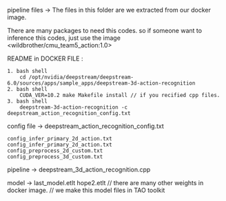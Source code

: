 pipeline files -> 
	The files in this folder are we extracted from our docker image. 
	
There are many packages to need this codes. so if someone want to inference this codes, just use the image <wildbrother/cmu_team5_action:1.0>

README in DOCKER FILE :

	1. bash shell
		cd /opt/nvidia/deepstream/deepstream-6.0/sources/apps/sample_apps/deepstream-3d-action-recognition
	2. bash shell
		CUDA_VER=10.2 make Makefile install // if you recified cpp files.
	3. bash shell
		deepstream-3d-action-recognition -c deepstream_action_recognition_config.txt


config file -> 
	deepstream_action_recognition_config.txt

	config_infer_primary_2d_action.txt
	config_infer_primary_2d_action.txt
	config_preprocess_2d_custom.txt
	config_preprocess_3d_custom.txt


pipeline ->
	deepstream_3d_action_recognition.cpp


model -> 
	last_model.etlt
	hope2.etlt
	// there are many other weights in docker image.
	// we make this model files in TAO toolkit
	

